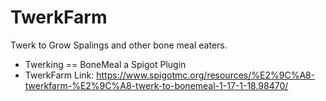 # TwerkFarm
Twerk to Grow Spalings and other bone meal eaters.
- Twerking == BoneMeal a Spigot Plugin
- TwerkFarm Link: https://www.spigotmc.org/resources/%E2%9C%A8-twerkfarm-%E2%9C%A8-twerk-to-bonemeal-1-17-1-18.98470/
